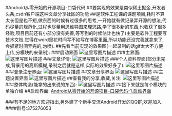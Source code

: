 
#Android从零开始的开源项目-口袋代码
##要实现的效果是类似稀土掘金,开发者头条,csdn客户端这种文章分享社区的功能
##是软件工程课的课题项目,耗时不算太长但是也不短,做东西的时候有过很多的思考,一开始就有做记录弄开源的想法,代码尽量的规范化,过程也尽量用思维导图来理思路,学了很多新的东西,也收获了很多经验,项目目前还有小部分没有完善,等写到的时候估计也快了(主要是软件工程要写技术文档,觉得在word里花时间写不如写在博客里面,所以功能还没完善就拿来了,会抓紧时间弄完的,勿喷).
##先看当前实现的效果图(一起录制的话gif太大不方便上传,分模块的来录制):
###启动界面
![这里写图片描述](http://img.blog.csdn.net/20160531160018216)
###主界面:
![这里写图片描述](http://img.blog.csdn.net/20160531160221497)
###文章详情:
![这里写图片描述](http://img.blog.csdn.net/20160531160355674)
###个人资料界面(部分未完成,背景用的高斯模糊,录制之后就是这样,实际的效果好多了):
![这里写图片描述](http://img.blog.csdn.net/20160601003246273)
###登录注册界面:
![这里写图片描述](http://img.blog.csdn.net/20160531160923719)
##文章分享界面
![这里写图片描述](http://img.blog.csdn.net/20160601004258402)
##主题设置界面
![这里写图片描述](http://img.blog.csdn.net/20160601004357246)
##查看我的分享,收藏,关注:
![这里写图片描述](http://img.blog.csdn.net/20160601004604182)
###整体构造(能拿的出来说的东西):
![这里写图片描述](http://img.blog.csdn.net/20160601152221570)
##接下来就是每个模块的单独介绍
##启动界面: [Android从零开始的开源项目-口袋代码-1.启动界面](http://blog.csdn.net/qq_26971803/article/details/51558135)

###有不足的地方欢迎指出,另外建了个新手交流Android开发的QQ群,欢迎加入.
####群号:375276053


